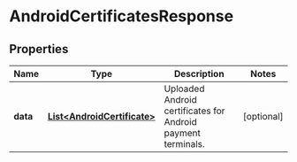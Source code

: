 

# AndroidCertificatesResponse


## Properties

Name | Type | Description | Notes
------------ | ------------- | ------------- | -------------
**data** | [**List&lt;AndroidCertificate&gt;**](AndroidCertificate.md) | Uploaded Android certificates for Android payment terminals. |  [optional]



